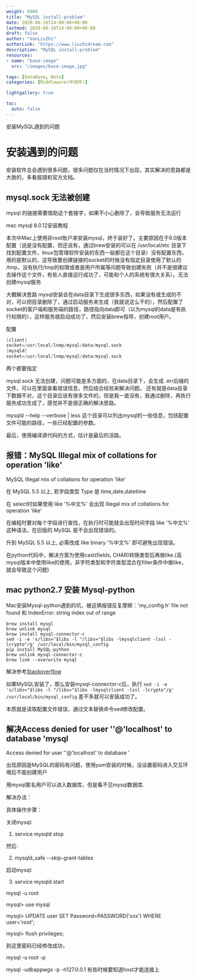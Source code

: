 ```yaml
---
weight: 9900
title: "MySQL install-problem"
date: 2020-08-16T14:00:00+08:00
lastmod: 2020-08-16T14:00:00+08:00
draft: false
author: "VanLiuZhi"
authorLink: "https://www.liuzhidream.com"
description: "MySQL install-problem"
resources:
- name: "base-image"
  src: "/images/base-image.jpg"

tags: [DataBase, Note]
categories: [Middleware(中间件)]

lightgallery: true

toc:
  auto: false
---
```


安装MySQL遇到的问题

<!-- more -->

# 安装遇到的问题

安装软件总会遇到很多问题，很多问题仅在当时情况下出现，其实解决的思路都是大致的，多看报错和官方文档。

## mysql.sock 无法被创建

mysql 的链接需要借助这个套接字，如果不小心删除了，会导致服务无法运行

mac mysql 8.0.12安装教程

本次中Mac上使用非root账户来安装mysql，终于装好了。主要原因在于8.0版本配置（说是没有配置，但还说有，通过brew安装的可以在 /usr/local/etc 目录下找到配置文件，linux包管理软件安装的东西一般都在这个目录）没有配置东西，用的是默认的，这导致要创建链接的socket的时候没有指定目录使用了默认的 /tmp，没有执行/tmp的权限或者是用户所属等问题导致创建失败（并不是很建议去操作这个文件，有些人直接运行成功了，可能和个人的系统有很大关系）。无法创建mysql服务

大概解决思路
mysql安装会在data目录下生成很多东西，如果没有或生成的不对，可以把目录删除了，通过启动服务来生成（我就说这么干的），然后配置了socket的客户端和服务端的路径，路径指向data即可（以为mysql的data是有执行权限的），这样服务就启动成功了，然后安装brew指导，创建root用户。

配置

```s
[client]
socket=/usr/local/lnmp/mysql/data/mysql.sock
[mysqld]
socket=/usr/local/lnmp/mysql/data/mysql.sock
```
两个都要指定

mysql.sock 无法创建，问题可能是多方面的，在data目录下，会生成 .err后缀的文件，可以在里面查看错误信息，然后结合经验来解决问题。  还有就是data目录下数据不对，这个目录应该有很多文件的，但是我一直没有，我通过删除，再执行服务成功生成了，感觉并不是很正确的解决思路。

mysqld --help --verbose | less
这个目录可以列出mysql的一些信息，包括配置文件可能的路径，一些已经配置的参数。

最后，使用编译源代码的方式，估计是最后的活路。

## 报错：MySQL Illegal mix of collations for operation 'like'

MySQL Illegal mix of collations for operation 'like'

在 MySQL 5.5 以上, 若字段类型 Type 是 time,date,datetime 

在 select时如果使用 like '%中文%' 会出现 Illegal mix of collations for operation 'like'

在编程时要对每个字段进行查找，在执行时可能就会出现时间字段 like '%中文%' 这种语法，在旧版的 MySQL 是不会出现错误的。

升到 MySQL 5.5 以上, 必需改成 like binary '%中文%' 即可避免出现错误。

在python代码中，解决方案为使用cast(fields, CHAR)转换类型后再做like.(高mysql版本中使用like的使用，非字符类型和字符类型混合在filter条件中做like，就会导致这个问题)

## mac python2.7 安装 Mysql-python

Mac安装Mysql-python遇到的坑，被这俩报错反复摩擦：'my_config.h' file not found 和 IndexError: string index out of range

    brew install mysql
    brew unlink mysql
    brew install mysql-connector-c
    sed -i -e 's/libs="$libs -l "/libs="$libs -lmysqlclient -lssl -lcrypto"/g' /usr/local/bin/mysql_config
    pip install MySQL-python
    brew unlink mysql-connector-c
    brew link --overwrite mysql

解决参考[Stackoverflow](https://stackoverflow.com/questions/12218229/my-config-h-file-not-found-when-intall-mysql-python-on-osx-10-8/12233148)

如果MySQL安装了，那么安装mysql-connector-c后，执行 `sed -i -e 's/libs="$libs -l "/libs="$libs -lmysqlclient -lssl -lcrypto"/g' /usr/local/bin/mysql_config` 差不多就可以安装成功了。

本质就是读取配置文件错误，通过文本替换命令sed修改配置。


## 解决Access denied for user ''@'localhost' to database 'mysql

Access denied for user ''@'localhost' to database '

出现原因是MySQL的密码有问题，使用yum安装的时候，没设置密码进入交互环境后不能创建用户

用mysql匿名用户可以进入数据库，但是看不见mysql数据库.

解决办法：

具体操作步骤：

关闭mysql:

1. service mysqld stop

然后:

2. mysqld_safe --skip-grant-tables

启动mysql:

3. service mysqld start

mysql -u root

mysql> use mysql

mysql> UPDATE user SET Password=PASSWORD('xxx') WHERE user='root';

mysql> flush privileges;

到这里密码已经修改成功，

mysql -u root -p

mysql -udbappwgs -p -h127.0.0.1 有些时候要知道host才能连接上
